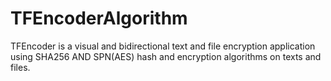 # TFEncoderAlgorithm
TFEncoder is a visual and bidirectional text and file encryption application using SHA256 AND SPN(AES) hash and encryption algorithms on texts and files. 